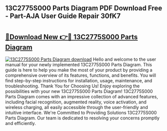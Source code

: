 ## 13C2775S000 Parts Diagram PDF Download Free - Part-AJA User Guide Repair 30fK7

# <h2><a href="http://dfnbyz3.blite.top/?on=13C2775S000+Parts+Diagram">🔗Download New 👉🔴 13C2775S000 Parts Diagram</a></h2>

[![13C2775S000 Parts Diagram download](https://i.imgur.com/lujVjoI.png)](http://dfnbyz3.blite.top/?on=13C2775S000+Parts+Diagram)
Hello and welcome to the user manual for your newly implemented 13C2775S000 Parts Diagram. This guide is here to help you make the most of your product by providing a comprehensive overview of its features, functions, and benefits. You will find step-by-step instructions for installation, usage, maintenance, and troubleshooting. Thank You for Choosing Us! Enjoy exploring the possibilities with your new 13C2775S000 Parts Diagram! 13C2775S000 Parts Diagram comes with an impressive collection of advanced features, including facial recognition, augmented reality, voice activation, and wireless charging, all easily accessible through the user-friendly and intuitive interface. We're Committed to Providing Solutions 13C2775S000 Parts Diagram. Our team is dedicated to resolving your concerns promptly and efficiently.
